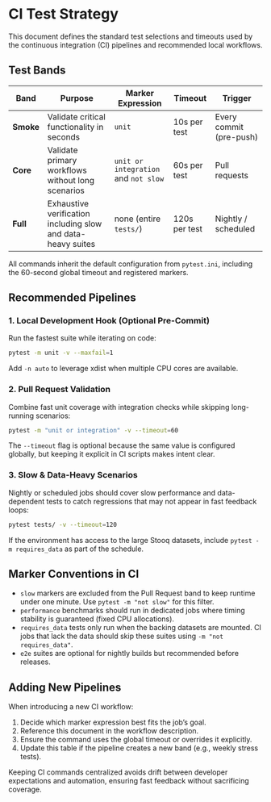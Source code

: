 # CI Test Strategy

This document defines the standard test selections and timeouts used by the
continuous integration (CI) pipelines and recommended local workflows.

## Test Bands

| Band | Purpose | Marker Expression | Timeout | Trigger |
| ---- | ------- | ----------------- | ------- | ------- |
| **Smoke** | Validate critical functionality in seconds | `unit` | 10s per test | Every commit (pre-push) |
| **Core** | Validate primary workflows without long scenarios | `unit or integration` and `not slow` | 60s per test | Pull requests |
| **Full** | Exhaustive verification including slow and data-heavy suites | none (entire `tests/`) | 120s per test | Nightly / scheduled |

All commands inherit the default configuration from `pytest.ini`, including the
60-second global timeout and registered markers.

## Recommended Pipelines

### 1. Local Development Hook (Optional Pre-Commit)

Run the fastest suite while iterating on code:

```bash
pytest -m unit -v --maxfail=1
```

Add `-n auto` to leverage xdist when multiple CPU cores are available.

### 2. Pull Request Validation

Combine fast unit coverage with integration checks while skipping long-running
scenarios:

```bash
pytest -m "unit or integration" -v --timeout=60
```

The `--timeout` flag is optional because the same value is configured globally,
but keeping it explicit in CI scripts makes intent clear.

### 3. Slow & Data-Heavy Scenarios

Nightly or scheduled jobs should cover slow performance and data-dependent
tests to catch regressions that may not appear in fast feedback loops:

```bash
pytest tests/ -v --timeout=120
```

If the environment has access to the large Stooq datasets, include
`pytest -m requires_data` as part of the schedule.

## Marker Conventions in CI

- `slow` markers are excluded from the Pull Request band to keep runtime under
  one minute. Use `pytest -m "not slow"` for this filter.
- `performance` benchmarks should run in dedicated jobs where timing stability is
  guaranteed (fixed CPU allocations).
- `requires_data` tests only run when the backing datasets are mounted. CI jobs
  that lack the data should skip these suites using `-m "not requires_data"`.
- `e2e` suites are optional for nightly builds but recommended before releases.

## Adding New Pipelines

When introducing a new CI workflow:

1. Decide which marker expression best fits the job’s goal.
2. Reference this document in the workflow description.
3. Ensure the command uses the global timeout or overrides it explicitly.
4. Update this table if the pipeline creates a new band (e.g., weekly stress
   tests).

Keeping CI commands centralized avoids drift between developer expectations and
automation, ensuring fast feedback without sacrificing coverage.
